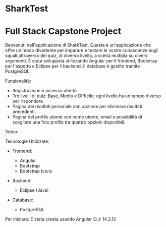 # SharkTest
# Full Stack Capstone Project
Benvenuti nell'applicazione di SharkTest. Questa è un'applicazione che offre un modo divertente per imparare e testare le vostre conoscenze sugli squali attraverso dei quiz, di diverso livello, a scelta multipla su diversi argomenti. È stata sviluppata utilizzando Angular per il frontend, Bootstrap per l'aspetto e Eclipse per il backend. Il database è gestito tramite PostgreSQL.

Funzionalità:
- Registrazione e accesso utente.
- Tre livelli di quiz: Base, Medio e Difficile; ogni livello ha un tempo diverso per rispondere.
- Pagina dei risultati personale con opzione per eliminare risultati precedenti.
- Pagina del profilo utente con nome utente, email e possibilità di scegliere una foto profilo tra quattro opzioni disponibili.

Video:

Tecnologie Utilizzate:
- Frontend:
  - Angular
  - Bootstrap
  - Bootstrap Icons

- Backend:
  - Eclipse (Java)

- Database:
  - PostgreSQL

Per iniziare:
E stata creata usando Angular CLI: 14.2.12 

